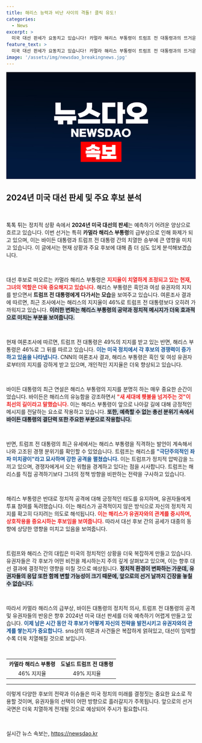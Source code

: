 ```yaml
---
title: 해리스 능력과 비난 사이의 격돌! 클릭 유도!
categories:
  - News
excerpt: >
  미국 대선 판세가 요동치고 있습니다! 카멀라 해리스 부통령이 트럼프 전 대통령과의 뜨거운 경쟁 속에서 지지율을 급상승시키고 있는데, 바이든의 지지 속에서 새로운 대선 그림이 그려지고 있습니다. 과연 누가 최종 승자가 될까요? 클릭해 확인하세요!
feature_text: >
  미국 대선 판세가 요동치고 있습니다! 카멀라 해리스 부통령이 트럼프 전 대통령과의 뜨거운 경쟁 속에서 지지율을 급상승시키고 있는데, 바이든의 지지 속에서 새로운 대선 그림이 그려지고 있습니다. 과연 누가 최종 승자가 될까요? 클릭해 확인하세요!
image: '/assets/img/newsdao_breakingnews.jpg'
---
```


<p><img src="/assets/img/newsdao_breakingnews.jpg" alt="ranknews 속보" /></p>

<h2 data-ke-size="size26">2024년 미국 대선 판세 및 주요 후보 분석</h2>

<p data-ke-size="size16">&nbsp;</p>

<p>톡톡 튀는 정치적 상황 속에서 <strong>2024년 미국 대선의 판세</strong>는 예측하기 어려운 양상으로 흐르고 있습니다. 이번 선거는 특히 <strong>카멀라 해리스 부통령</strong>의 급부상으로 인해 화제가 되고 있으며, 이는 바이든 대통령과 트럼프 전 대통령 간의 치열한 승부에 큰 영향을 미치고 있습니다. 이 글에서는 현재 상황과 주요 후보에 대해 좀 더 심도 있게 분석해보겠습니다.</p>

<p data-ke-size="size16">&nbsp;</p>

<p>대선 후보로 떠오르는 카멀라 해리스 부통령은 <b><span style="color: #ee2323;">지지율이 치열하게 조정되고 있는 현재, 그녀의 역할은 더욱 중요해지고 있습니다.</span></b> 해리스 부통령은 흑인과 여성 유권자의 지지를 받으면서 <strong>트럼프 전 대통령에게 다가서는 모습</strong>을 보여주고 있습니다. 여론조사 결과에 따르면, 최근 조사에서는 해리스의 지지율이 46%로 트럼프 전 대통령보다 오히려 가까워지고 있습니다. <b><span style="background-color: #21538527;">이러한 변화는 해리스 부통령의 공약과 정치적 메시지가 더욱 효과적으로 미치는 부분을 보여줍니다.</span></b></p>

<p data-ke-size="size16">&nbsp;</p>

<p>현재 여론조사에 따르면, 트럼프 전 대통령은 49%의 지지를 받고 있는 반면, 해리스 부통령은 46%로 그 뒤를 따르고 있습니다. <b><span style="color: #1a5490;">이는 미국 정치에서 각 후보의 경쟁력이 증가하고 있음을 나타냅니다.</span></b> CNN의 여론조사 결과, 해리스 부통령은 흑인 및 여성 유권자로부터의 지지를 강하게 받고 있으며,  개인적인 지지율은 더욱 향상되고 있습니다.</p>

<p data-ke-size="size16">&nbsp;</p>

<p>바이든 대통령의 최근 연설은 해리스 부통령의 지지를 분명히 하는 매우 중요한 순간이었습니다. 바이든은 해리스의 유능함을 강조하면서 <b><span style="color: #ee2323;">"새 세대에 횃불을 넘겨주는 것"이 최선의 길이라고 말했습니다.</span></b> 이는 해리스 부통령이 앞으로 나아갈 길에 대해 긍정적인 메시지를 전달하는 요소로 작용하고 있습니다. <b><span style="background-color: #21538527;">또한, 예측할 수 없는 총선 분위기 속에서 바이든 대통령의 결단력 또한 주요한 부분으로 작용합니다.</span></b></p>

<p data-ke-size="size16">&nbsp;</p>

<p>반면, 트럼프 전 대통령의 최근 유세에서는 해리스 부통령을 직격하는 발언이 계속해서 나와 고조된 경쟁 분위기를 확인할 수 있었습니다. 트럼프는 해리스를 <b><span style="color: #1a5490;">"극단주의적인 좌파 미치광이"라고 묘사하며 강한 공격을 펼쳤습니다.</span></b> 이는 트럼프가 정치적 압박감을 느끼고 있으며, 경쟁자에게서 오는 위협을 경계하고 있다는 점을 시사합니다. 트럼프는 해리스를 직접 공격하기보다 그녀의 정책 방향을 비판하는 전략을 구사하고 있습니다.</p>

<p data-ke-size="size16">&nbsp;</p>

<p>해리스 부통령은 반대로 정치적 공격에 대해 긍정적인 태도를 유지하며, 유권자들에게 투표 참여를 독려했습니다. 이는 해리스가 공격적이지 않은 방식으로 자신의 정치적 지지를 확고히 다지려는 의도로 해석됩니다. <b><span style="color: #ee2323;">이는 해리스가 유권자와의 관계를 중시하며, 상호작용을 중요시하는 후보임을 보여줍니다.</span></b> 따라서 대선 후보 간의 공세가 대중의 동향에 상당한 영향을 미치고 있음을 보여줍니다.</p>

<p data-ke-size="size16">&nbsp;</p>

<p>트럼프와 해리스 간의 대립은 미국의 정치적인 상황을 더욱 복잡하게 만들고 있습니다. 유권자들은 각 후보가 어떤 비전을 제시하는지 주의 깊게 살펴보고 있으며, 이는 향후 대선 결과에 결정적인 영향을 미칠 것으로 예상됩니다. <b><span style="background-color: #21538527;">정치적 환경이 변화하는 가운데, 유권자들의 응답 또한 함께 변할 가능성이 크기 때문에, 앞으로의 선거 날까지 긴장을 놓칠 수 없습니다.</span></b></p>

<p data-ke-size="size16">&nbsp;</p>

<p>따라서 카멀라 해리스의 급부상, 바이든 대통령의 정치적 의사, 트럼프 전 대통령의 공격 및 유권자들의 반응은 향후 2024년 미국 대선 판세를 더욱 예측하기 어렵게 만들고 있습니다. <b><span style="color: #1a5490;">이제 남은 시간 동안 각 후보가 어떻게 자신의 전략을 발전시키고 유권자와의 관계를 쌓는지가 중요합니다.</span></b> sns상의 여론과 사건들은 복잡하게 얽혀있고, 대선이 임박할수록 더욱 치열해질 것으로 보입니다.</p>

<p data-ke-size="size16">&nbsp;</p>

<table>
<tr>
<td style="text-align: center; height: 17px;"><b>카멀라 해리스 부통령</b></td>
<td style="text-align: center; height: 17px;"><b>도널드 트럼프 전 대통령</b></td>
</tr>
<tr>
<td style="text-align: center; height: 17px;">46% 지지율</td>
<td style="text-align: center; height: 17px;">49% 지지율</td>
</tr>
</table>

<hr>

<p>이렇게 다양한 후보의 전략과 이슈들은 미국 정치의 미래를 결정짓는 중요한 요소로 작용할 것이며, 유권자들의 선택이 어떤 방향으로 흘러갈지가 주목됩니다. 앞으로의 선거 국면은 더욱 치열하게 전개될 것으로 예상되어 주시가 필요합니다. </p>

<p data-ke-size="size16">&nbsp;</p>
실시간 뉴스 속보는, <a href="https://newsdao.kr" rel="dofollow">https://newsdao.kr</a>


